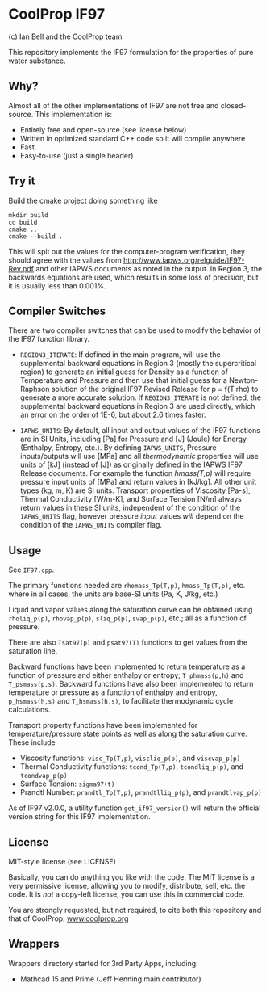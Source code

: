 CoolProp IF97
=============

(c) Ian Bell and the CoolProp team  

This repository implements the IF97 formulation for the properties of pure water substance.  

Why?
----

Almost all of the other implementations of IF97 are not free and closed-source.  This implementation is:

* Entirely free and open-source (see license below)
* Written in optimized standard C++ code so it will compile anywhere
* Fast
* Easy-to-use (just a single header)  

Try it
------

Build the cmake project doing something like 
    
```
mkdir build
cd build
cmake ..
cmake --build .
```

This will spit out the values for the computer-program verification, they should agree with the values from http://www.iapws.org/relguide/IF97-Rev.pdf and other IAPWS documents as noted in the output.  In Region 3, the backwards equations are used, which results in some loss of precision, but it is usually less than 0.001%.  

Compiler Switches
-----------------

There are two compiler switches that can be used to modify the behavior of the IF97 function library.  

- ``REGION3_ITERATE``: If defined in the main program, will use the supplemental backward equations in Region 3 (mostly the supercritical region) to generate an initial guess for Density as a function of Temperature and Pressure and then use that initial guess for a Newton-Raphson solution of the original IF97 Revised Release for p = f(T,rho) to generate a more accurate solution.  If ``REGION3_ITERATE`` is not defined, the supplemental backward equations in Region 3 are used directly, which an error on the order of 1E-6, but about 2.6 times faster.  

- ``IAPWS_UNITS``: By default, all input and output values of the IF97 functions are in SI Units, including [Pa] for Pressure and \[J\] \(Joule\) for Energy (Enthalpy, Entropy, etc.).  By defining ``IAPWS_UNITS``, Pressure inputs/outputs will use [MPa] and all *_thermodynamic_* properties will use units of \[kJ\] \(instead of \[J\]\) as originally defined in the IAPWS IF97 Release documents.  For example the function *_hmass(T,p)_* will require pressure input units of [MPa] and return values in [kJ/kg].  All other unit types (kg, m, K) are SI units.   Transport properties of Viscosity [Pa-s], Thermal Conductivity [W/m-K], and Surface Tension [N/m] always return values in these SI units, independent of the condition of the ``IAPWS_UNITS`` flag, however pressure *_input_* values *_will_* depend on the condition of the ``IAPWS_UNITS`` compiler flag.  

Usage
-----

See ``IF97.cpp``.  

The primary functions needed are ``rhomass_Tp(T,p)``, ``hmass_Tp(T,p)``, etc. where in all cases, the units are base-SI units (Pa, K, J/kg, etc.)  
  
Liquid and vapor values along the saturation curve can be obtained using ``rholiq_p(p)``, ``rhovap_p(p)``, ``sliq_p(p)``, ``svap_p(p)``, etc.; all as a function of pressure.

There are also ``Tsat97(p)`` and ``psat97(T)`` functions to get values from the saturation line.

Backward functions have been implemented to return temperature as a function of pressure and either enthalpy or entropy; ``T_phmass(p,h)`` and ``T_psmass(p,s)``.  Backward functions have also been implemented to return temperature or pressure as a function of enthalpy and entropy, ``p_hsmass(h,s)`` and ``T_hsmass(h,s)``, to facilitate thermodynamic cycle calculations.

Transport property functions have been implemented for temperature/pressure state points as well as along the saturation curve.  These include
- Viscosity functions: ``visc_Tp(T,p)``, ``viscliq_p(p)``, and ``viscvap_p(p)``
- Thermal Conductivity functions: ``tcond_Tp(T,p)``, ``tcondliq_p(p)``, and ``tcondvap_p(p)``
- Surface Tension: ``sigma97(t)``
- Prandtl Number: ``prandtl_Tp(T,p)``, ``prandtlliq_p(p)``, and ``prandtlvap_p(p)``  

As of IF97 v2.0.0, a utility function ``get_if97_version()`` will return the official version string for this IF97 implementation.  

License
-------

MIT-style license (see LICENSE)

Basically, you can do anything you like with the code.  The MIT license is a very permissive license, allowing you to modify, distribute, sell, etc. the code.  It is *not* a copy-left license, you can use this in commercial code.  

You are strongly requested, but not required, to cite both this repository and that of CoolProp: www.coolprop.org  

Wrappers
--------

Wrappers directory started for 3rd Party Apps, including:
- Mathcad 15 and Prime (Jeff Henning main contributor)  
